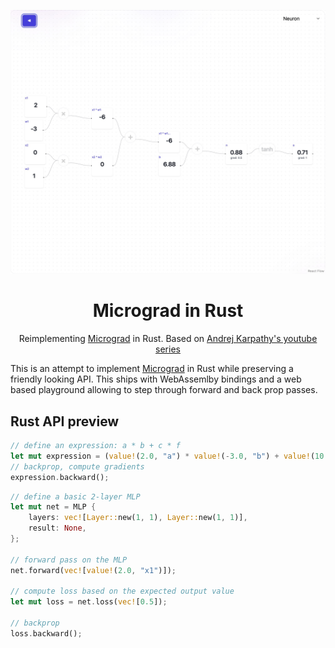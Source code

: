 <div align="center">

![rust micrograd screensho](https://github.com/bakery/rust-micrograd/blob/master/.github/preview.jpeg)

# Micrograd in Rust

Reimplementing [Micrograd](https://github.com/karpathy/micrograd) in Rust. Based on [Andrej Karpathy's youtube series](https://www.youtube.com/watch?v=VMj-3S1tku0&t=1626s)
</div>

This is an attempt to implement [Micrograd](https://github.com/karpathy/micrograd) in Rust while preserving a friendly looking API. This ships with WebAssemlby bindings and a web based playground allowing to step through forward and back prop passes.

## Rust API preview

```rust
// define an expression: a * b + c * f
let mut expression = (value!(2.0, "a") * value!(-3.0, "b") + value!(10.0, "c")) * value!(-2.0, "f");
// backprop, compute gradients
expression.backward();
```

```rust
// define a basic 2-layer MLP
let mut net = MLP {
    layers: vec![Layer::new(1, 1), Layer::new(1, 1)],
    result: None,
};

// forward pass on the MLP
net.forward(vec![value!(2.0, "x1")]);

// compute loss based on the expected output value
let mut loss = net.loss(vec![0.5]);

// backprop
loss.backward();
```
